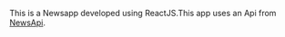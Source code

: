 This is a Newsapp developed using ReactJS.This app uses an Api from [NewsApi](https://newsapi.org/).
